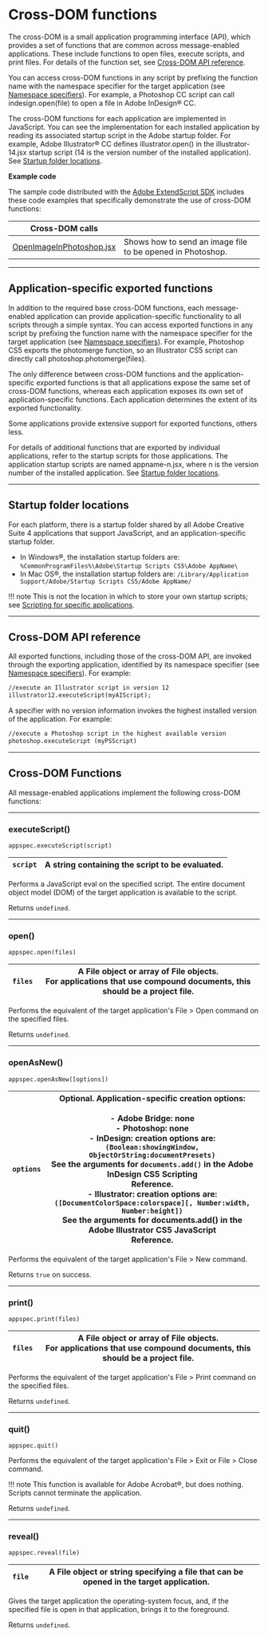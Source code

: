 # Cross-DOM functions

The cross-DOM is a small application programming interface (API), which provides a set of functions that are common across message-enabled applications. These include functions to open files, execute scripts, and print files. For details of the function set, see [Cross-DOM API reference](#cross-dom-api-reference).

You can access cross-DOM functions in any script by prefixing the function name with the namespace specifier for the target application (see [Namespace specifiers](application-and-namespace-specifiers.md)). For example, a Photoshop CC script can call indesign.open(file) to open a file in Adobe InDesign® CC.

The cross-DOM functions for each application are implemented in JavaScript. You can see the implementation for each installed application by reading its associated startup script in the Adobe startup folder. For example, Adobe Illustrator® CC defines illustrator.open() in the illustrator-14.jsx startup script (14 is the version number of the installed application). See [Startup folder locations](#startup-folder-locations).

**Example code**

The sample code distributed with the [Adobe ExtendScript SDK](https://github.com/Adobe-CEP/CEP-Resources/tree/master/ExtendScript-Toolkit) includes these code examples that specifically demonstrate the use of cross-DOM functions:

| **Cross-DOM calls**                                                                                                                                 |                                                            |
|-----------------------------------------------------------------------------------------------------------------------------------------------------|------------------------------------------------------------|
| [OpenImageInPhotoshop.jsx](https://github.com/Adobe-CEP/CEP-Resources/blob/master/ExtendScript-Toolkit/Samples/javascript/OpenImageInPhotoshop.jsx) | Shows how to send an image file to be opened in Photoshop. |

---

## Application-specific exported functions

In addition to the required base cross-DOM functions, each message-enabled application can provide application-specific functionality to all scripts through a simple syntax. You can access exported functions in any script by prefixing the function name with the namespace specifier for the target application (see [Namespace specifiers](application-and-namespace-specifiers.md)). For example, Photoshop CS5 exports the photomerge function, so an Illustrator CS5 script can directly call photoshop.photomerge(files).

The only difference between cross-DOM functions and the application-specific exported functions is that all applications expose the same set of cross-DOM functions, whereas each application exposes its own set of application-specific functions. Each application determines the extent of its exported functionality.

Some applications provide extensive support for exported functions, others less.

For details of additional functions that are exported by individual applications, refer to the startup scripts for those applications. The application startup scripts are named appname-n.jsx, where n is the version number of the installed application. See [Startup folder locations](#startup-folder-locations).

---

## Startup folder locations

For each platform, there is a startup folder shared by all Adobe Creative Suite 4 applications that support JavaScript, and an application-specific startup folder.

- In Windows®, the installation startup folders are: `%CommonProgramFiles%\Adobe\Startup Scripts CS5\Adobe AppName\`
- In Mac OS®, the installation startup folders are: `/Library/Application Support/Adobe/Startup Scripts CS5/Adobe AppName/`

!!! note
    This is not the location in which to store your own startup scripts; see [Scripting for specific applications](../introduction/scripting-for-specific-applications.md).

---

## Cross-DOM API reference

All exported functions, including those of the cross-DOM API, are invoked through the exporting application, identified by its namespace specifier (see [Namespace specifiers](application-and-namespace-specifiers.md)). For example:

```default
//execute an Illustrator script in version 12
illustrator12.executeScript(myAIScript);
```

A specifier with no version information invokes the highest installed version of the application. For example:

```default
//execute a Photoshop script in the highest available version
photoshop.executeScript (myPSScript)
```

---

## Cross-DOM Functions

All message-enabled applications implement the following cross-DOM functions:

---

### executeScript()

`appspec.executeScript(script)`

| `script`   | A string containing the script to be evaluated.   |
|------------|---------------------------------------------------|

Performs a JavaScript eval on the specified script. The entire document object model (DOM) of the target application is available to the script.

Returns `undefined`.

---

### open()

`appspec.open(files)`

| `files`   | A File object or array of File objects.<br/>For applications that use compound documents, this should be a project file.   |
|-----------|----------------------------------------------------------------------------------------------------------------------------|

Performs the equivalent of the target application's File > Open command on the specified files.

Returns `undefined`.

---

### openAsNew()

`appspec.openAsNew([options])`

| `options`   | Optional. Application-specific creation options:<br/><br/>- Adobe Bridge: none<br/>- Photoshop: none<br/>- InDesign: creation options are:<br/>  `(Boolean:showingWindow, ObjectOrString:documentPresets)`<br/>  See the arguments for `documents.add()` in the Adobe InDesign CS5 Scripting<br/>  Reference.<br/>- Illustrator: creation options are:<br/>  `([DocumentColorSpace:colorspace][, Number:width, Number:height])`<br/>  See the arguments for documents.add() in the Adobe Illustrator CS5 JavaScript<br/>  Reference.   |
|-------------|----------------------------------------------------------------------------------------------------------------------------------------------------------------------------------------------------------------------------------------------------------------------------------------------------------------------------------------------------------------------------------------------------------------------------------------------------------------------------------------------------------------------------------------|

Performs the equivalent of the target application's File > New command.

Returns `true` on success.

---

### print()

`appspec.print(files)`

| `files`   | A File object or array of File objects.<br/>For applications that use compound documents, this should be a project file.   |
|-----------|----------------------------------------------------------------------------------------------------------------------------|

Performs the equivalent of the target application's File > Print command on the specified files.

Returns `undefined`.

---

### quit()

`appspec.quit()`

Performs the equivalent of the target application's File > Exit or File > Close command.

!!! note
    This function is available for Adobe Acrobat®, but does nothing. Scripts cannot terminate the application.

Returns `undefined`.

---

### reveal()

`appspec.reveal(file)`

| `file`   | A File object or string specifying a file that can be opened in the target application.   |
|----------|-------------------------------------------------------------------------------------------|

Gives the target application the operating-system focus, and, if the specified file is open in that application, brings it to the foreground.

Returns `undefined`.
